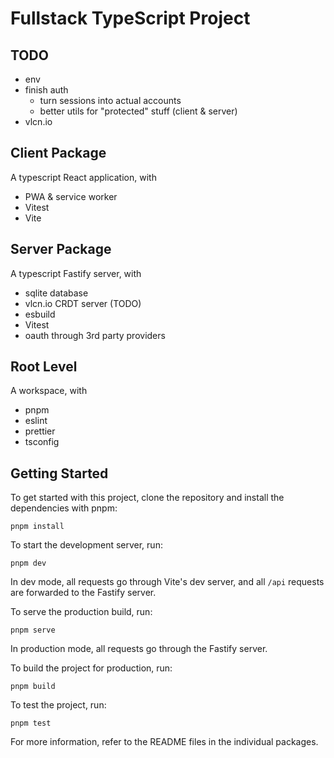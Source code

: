# Fullstack TypeScript Project

## TODO

- env
- finish auth
  - turn sessions into actual accounts
  - better utils for "protected" stuff (client & server)
- vlcn.io

## Client Package

A typescript React application, with

- PWA & service worker
- Vitest
- Vite

## Server Package

A typescript Fastify server, with

- sqlite database
- vlcn.io CRDT server (TODO)
- esbuild
- Vitest
- oauth through 3rd party providers

## Root Level

A workspace, with

- pnpm
- eslint
- prettier
- tsconfig

## Getting Started

To get started with this project, clone the repository and install the dependencies with pnpm:

```shell
pnpm install
```

To start the development server, run:

```shell
pnpm dev
```

In dev mode, all requests go through Vite's dev server, and all `/api` requests are forwarded to the Fastify server.

To serve the production build, run:

```shell
pnpm serve
```

In production mode, all requests go through the Fastify server.

To build the project for production, run:

```shell
pnpm build
```

To test the project, run:

```shell
pnpm test
```

For more information, refer to the README files in the individual packages.

